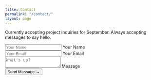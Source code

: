 ```yaml
---
title: Contact
permalink: "/contact/"
layout: page
---
```


Currently accepting project inquiries for September. Always accepting messages to say hello.

<form action="https://formspree.io/hello@patdryburgh.com" method="POST">
    <div class="floating-input">
      <input type="text" name="name" placeholder="Your Name" value="" value="" onkeyup="this.setAttribute('value', this.value);" required>
      <label for="name">Your Name</label>
    </div>
    <div class="floating-input">
      <input type="email" name="_replyto" placeholder="Your Email" value="" onkeyup="this.setAttribute('value', this.value);" required>
      <label for="_replyto">Your Email</label>
    </div>
    <div class="floating-input">
      <textarea name="message" placeholder="What's up?" value="" value="" onkeyup="this.setAttribute('value', this.value);" required></textarea>
      <label for="message">Message</label>
    </div>
    <input type="hidden" name="_next" value="http://patdryburgh.com/thanks/">
    <input type="text" name="_gotcha" style="display:none">
    <button type="submit" class="btn">Send Message &rarr;</button>
</form>
